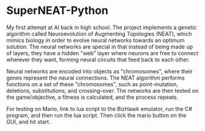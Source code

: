 # SuperNEAT-Python

My first attempt at AI back in high school. The project implements a genetic algorithm called Neuroevolution of Augmenting Topologies (NEAT), which mimics biology in order to evolve neural networks towards an optimum solution. The neural networks are special in that instead of being made up of layers, they have a hidden "web" layer where neurons are free to connect wherever they want, forming neural circuits that feed back to each other.

Neural networks are encoded into objects as "chromosomes", where their genes represent the neural connections. The NEAT algorithm performs functions on a set of these "chromosomes", such as point-mutation, deletions, substitutions, and crossing-over. The networks are then tested on the game/objective, a fitness is calculated, and the process repeats.

For testing on Mario, link to lua script to the BizHawk emulator, run the C# program, and then run the lua script. Then click the mario button on the GUI, and hit start.
